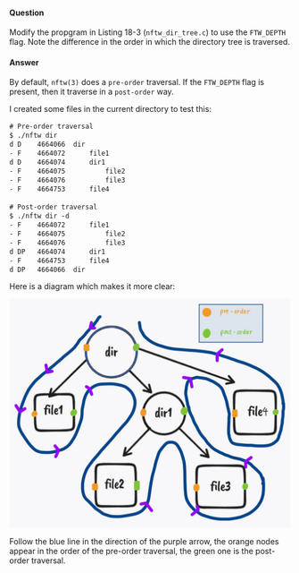 #### Question

Modify the propgram in Listing 18-3 (`nftw_dir_tree.c`) to use the `FTW_DEPTH` flag.
Note the difference in the order in which the directory tree is traversed.

#### Answer

By default, `nftw(3)` does a `pre-order` traversal. If the `FTW_DEPTH` flag is 
present, then it traverse in a `post-order` way.

I created some files in the current directory to test this:

```shell
# Pre-order traversal
$ ./nftw dir
d D    4664066  dir
- F    4664072      file1
d D    4664074      dir1
- F    4664075          file2
- F    4664076          file3
- F    4664753      file4

# Post-order traversal
$ ./nftw dir -d
- F    4664072      file1
- F    4664075          file2
- F    4664076          file3
d DP   4664074      dir1
- F    4664753      file4
d DP   4664066  dir
```

Here is a diagram which makes it more clear:

![diagram](https://github.com/SteveLauC/pic/blob/main/photo_2022-10-26_10-43-17.jpg)

Follow the blue line in the direction of the purple arrow, the orange nodes appear
in the order of the pre-order traversal, the green one is the post-order traversal.
